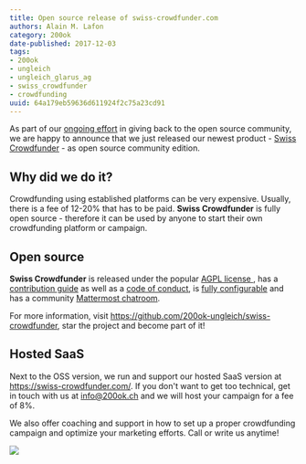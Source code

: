 ```yaml
---
title: Open source release of swiss-crowdfunder.com
authors: Alain M. Lafon
category: 200ok
date-published: 2017-12-03
tags: 
- 200ok
- ungleich
- ungleich_glarus_ag
- swiss_crowdfunder
- crowdfunding
uuid: 64a179eb59636d611924f2c75a23cd91
---
```


As part of our [ongoing effort](/opensource.html) in giving back to the open source
community, we are happy to announce that we just released our newest
product - [Swiss Crowdfunder](http://swiss-crowdfunder.com/) - as open
source community edition.

## Why did we do it?

Crowdfunding using established platforms can be very expensive.
Usually, there is a fee of 12-20% that has to be paid. **Swiss
Crowdfunder** is fully open source - therefore it can be used by anyone to
start their own crowdfunding platform or campaign.

## Open source

**Swiss Crowdfunder** is released under the popular
[ AGPL license ](https://github.com/200ok-ungleich/swiss-crowdfunder/blob/master/LICENSE),
has a
[contribution guide](https://github.com/200ok-ungleich/swiss-crowdfunder/blob/master/CONTRIBUTING.md)
as well as a
[code of conduct](https://github.com/200ok-ungleich/swiss-crowdfunder/blob/master/CODE_OF_CONDUCT.md),
is
[fully configurable](https://github.com/200ok-ungleich/swiss-crowdfunder#configuration)
and has a community
[Mattermost chatroom](https://github.com/200ok-ungleich/swiss-crowdfunder#configuration).

For more information, visit
https://github.com/200ok-ungleich/swiss-crowdfunder, star the project
and become part of it!

## Hosted SaaS

Next to the OSS version, we run and support our hosted SaaS version at
https://swiss-crowdfunder.com/. If you don't want to get too
technical, get in touch with us at info@200ok.ch and we will host your
campaign for a fee of 8%.

We also offer coaching and support in how to set up a proper
crowdfunding campaign and optimize your marketing efforts. Call or
write us anytime!


![](/img/products/swiss-crowdfunder.png)



